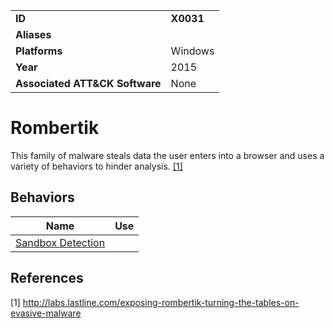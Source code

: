 |||
|---------|------------------------|
|**ID**|**X0031**|
|**Aliases**|  |
|**Platforms**|Windows|
|**Year**| 2015 |
|**Associated ATT&CK Software**|None|

Rombertik
=========
This family of malware steals data the user enters into a browser and uses a variety of behaviors to hinder analysis. [[1]](#1)

Behaviors
---------
|Name|Use|
|---------------------|-------------------------------------------------------|
|[Sandbox Detection](https://github.com/MBCProject/mbc-beta/blob/master/anti-behavioral-analysis/detect-sandbox.md) | |

References
----------
<a name="1">[1]</a> http://labs.lastline.com/exposing-rombertik-turning-the-tables-on-evasive-malware
 